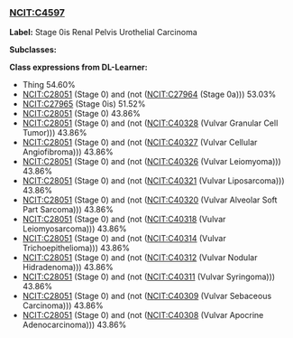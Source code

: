 
### [NCIT:C4597](http://purl.obolibrary.org/obo/NCIT_C4597)
**Label:** Stage 0is Renal Pelvis Urothelial Carcinoma

**Subclasses:** 

**Class expressions from DL-Learner:**

- Thing 54.60%
- [NCIT:C28051](http://purl.obolibrary.org/obo/NCIT_C28051) (Stage 0) and (not ([NCIT:C27964](http://purl.obolibrary.org/obo/NCIT_C27964) (Stage 0a))) 53.03%
- [NCIT:C27965](http://purl.obolibrary.org/obo/NCIT_C27965) (Stage 0is) 51.52%
- [NCIT:C28051](http://purl.obolibrary.org/obo/NCIT_C28051) (Stage 0) 43.86%
- [NCIT:C28051](http://purl.obolibrary.org/obo/NCIT_C28051) (Stage 0) and (not ([NCIT:C40328](http://purl.obolibrary.org/obo/NCIT_C40328) (Vulvar Granular Cell Tumor))) 43.86%
- [NCIT:C28051](http://purl.obolibrary.org/obo/NCIT_C28051) (Stage 0) and (not ([NCIT:C40327](http://purl.obolibrary.org/obo/NCIT_C40327) (Vulvar Cellular Angiofibroma))) 43.86%
- [NCIT:C28051](http://purl.obolibrary.org/obo/NCIT_C28051) (Stage 0) and (not ([NCIT:C40326](http://purl.obolibrary.org/obo/NCIT_C40326) (Vulvar Leiomyoma))) 43.86%
- [NCIT:C28051](http://purl.obolibrary.org/obo/NCIT_C28051) (Stage 0) and (not ([NCIT:C40321](http://purl.obolibrary.org/obo/NCIT_C40321) (Vulvar Liposarcoma))) 43.86%
- [NCIT:C28051](http://purl.obolibrary.org/obo/NCIT_C28051) (Stage 0) and (not ([NCIT:C40320](http://purl.obolibrary.org/obo/NCIT_C40320) (Vulvar Alveolar Soft Part Sarcoma))) 43.86%
- [NCIT:C28051](http://purl.obolibrary.org/obo/NCIT_C28051) (Stage 0) and (not ([NCIT:C40318](http://purl.obolibrary.org/obo/NCIT_C40318) (Vulvar Leiomyosarcoma))) 43.86%
- [NCIT:C28051](http://purl.obolibrary.org/obo/NCIT_C28051) (Stage 0) and (not ([NCIT:C40314](http://purl.obolibrary.org/obo/NCIT_C40314) (Vulvar Trichoepithelioma))) 43.86%
- [NCIT:C28051](http://purl.obolibrary.org/obo/NCIT_C28051) (Stage 0) and (not ([NCIT:C40312](http://purl.obolibrary.org/obo/NCIT_C40312) (Vulvar Nodular Hidradenoma))) 43.86%
- [NCIT:C28051](http://purl.obolibrary.org/obo/NCIT_C28051) (Stage 0) and (not ([NCIT:C40311](http://purl.obolibrary.org/obo/NCIT_C40311) (Vulvar Syringoma))) 43.86%
- [NCIT:C28051](http://purl.obolibrary.org/obo/NCIT_C28051) (Stage 0) and (not ([NCIT:C40309](http://purl.obolibrary.org/obo/NCIT_C40309) (Vulvar Sebaceous Carcinoma))) 43.86%
- [NCIT:C28051](http://purl.obolibrary.org/obo/NCIT_C28051) (Stage 0) and (not ([NCIT:C40308](http://purl.obolibrary.org/obo/NCIT_C40308) (Vulvar Apocrine Adenocarcinoma))) 43.86%



